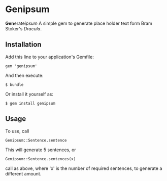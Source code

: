 # Genipsum

**Gen**erate*ipsum* A simple gem to generate place holder text form Bram Stoker's *Dracula*.

## Installation

Add this line to your application's Gemfile:

    gem 'genipsum'

And then execute:

    $ bundle

Or install it yourself as:

    $ gem install genipsum

## Usage

To use, call 

	Genipsum::Sentence.sentence

This will generate 5 sentences, or

	Genipsum::Sentence.sentences(x)

call as above, where 'x' is the number of required sentences, to generate a different amount.
